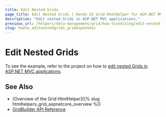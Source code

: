 ```yaml
---
title: Edit Nested Grids
page_title: Edit Nested Grids | Kendo UI Grid HtmlHelper for ASP.NET MVC
description: "Edit nested Grids in ASP.NET MVC applications."
previous_url: /helpers/data-management/grid/how-to/editing/edit-nested-grids
slug: howto_editnestedgrids_gridaspnetmvc
---
```


# Edit Nested Grids

To see the example, refer to the project on how to [edit nested Grids in ASP.NET MVC applications](https://github.com/telerik/ui-for-aspnet-mvc-examples/tree/master/grid/edit-nested-grid).

## See Also

* [Overview of the Grid HtmlHelper]({% slug htmlhelpers_grid_aspnetcore_overview %})
* [GridBuilder API Reference](http://docs.telerik.com/aspnet-mvc/api/Kendo.Mvc.UI.Fluent/GridBuilder)
